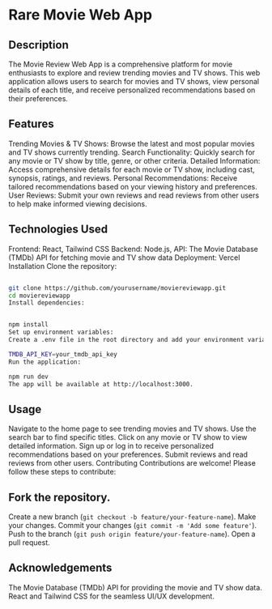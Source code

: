 # Rare Movie Web App

## Description

The Movie Review Web App is a comprehensive platform for movie enthusiasts to explore and review trending movies and TV shows. This web application allows users to search for movies and TV shows, view personal details of each title, and receive personalized recommendations based on their preferences.

## Features

Trending Movies & TV Shows: Browse the latest and most popular movies and TV shows currently trending.
Search Functionality: Quickly search for any movie or TV show by title, genre, or other criteria.
Detailed Information: Access comprehensive details for each movie or TV show, including cast, synopsis, ratings, and reviews.
Personal Recommendations: Receive tailored recommendations based on your viewing history and preferences.
User Reviews: Submit your own reviews and read reviews from other users to help make informed viewing decisions.

## Technologies Used
Frontend: React, Tailwind CSS
Backend: Node.js,
API: The Movie Database (TMDb) API for fetching movie and TV show data
Deployment: Vercel
Installation
Clone the repository:

```bash

git clone https://github.com/yourusername/moviereviewapp.git
cd moviereviewapp
Install dependencies:
```
```bash

npm install
Set up environment variables:
Create a .env file in the root directory and add your environment variables:
```
``` bash
TMDB_API_KEY=your_tmdb_api_key
Run the application:
```
``` bash
npm run dev
The app will be available at http://localhost:3000.
```

## Usage
Navigate to the home page to see trending movies and TV shows.
Use the search bar to find specific titles.
Click on any movie or TV show to view detailed information.
Sign up or log in to receive personalized recommendations based on your preferences.
Submit reviews and read reviews from other users.
Contributing
Contributions are welcome! Please follow these steps to contribute:

## Fork the repository.
Create a new branch (`git checkout -b feature/your-feature-name`).
Make your changes.
Commit your changes (`git commit -m 'Add some feature'`).
Push to the branch (`git push origin feature/your-feature-name`).
Open a pull request.

## Acknowledgements
The Movie Database (TMDb) API for providing the movie and TV show data.
React and Tailwind CSS for the seamless UI/UX development.
